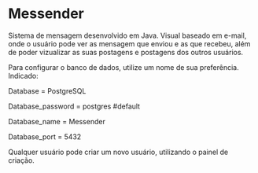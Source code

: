 # Messender

Sistema de mensagem desenvolvido em Java.
Visual baseado em e-mail, onde o usuário pode ver as mensagem que enviou e as que recebeu, além de poder vizualizar as suas postagens e postagens dos outros usuários.

Para configurar o banco de dados, utilize um nome de sua preferência.
Indicado:

Database = PostgreSQL

Database_password = postgres    #default

Database_name = Messender

Database_port = 5432

Qualquer usuário pode criar um novo usuário, utilizando o painel de criação.
